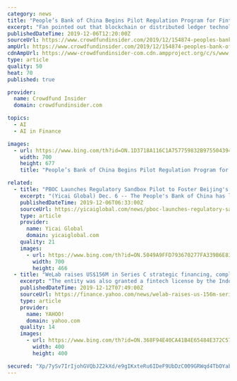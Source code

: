 ```yaml
---
category: news
title: "People’s Bank of China Begins Pilot Regulation Program for Fintech Businesses in Beijing"
excerpt: "Fan pointed out that blockchain or distributed ledger technology is among at least 17 different categories of Fintech, which also includes cloud-based services and artificial intelligence (AI). These emerging technologies are to be regulated under the newly proposed national standards. Fan remarked (last month): “The financial industry either ..."
publishedDateTime: 2019-12-06T12:20:00Z
sourceUrl: https://www.crowdfundinsider.com/2019/12/154874-peoples-bank-of-china-begins-pilot-regulation-program-for-fintech-businesses-in-beijing/
ampUrl: https://www.crowdfundinsider.com/2019/12/154874-peoples-bank-of-china-begins-pilot-regulation-program-for-fintech-businesses-in-beijing/amp/
cdnAmpUrl: https://www-crowdfundinsider-com.cdn.ampproject.org/c/s/www.crowdfundinsider.com/2019/12/154874-peoples-bank-of-china-begins-pilot-regulation-program-for-fintech-businesses-in-beijing/amp/
type: article
quality: 50
heat: 70
published: true

provider:
  name: Crowdfund Insider
  domain: crowdfundinsider.com

topics:
  - AI
  - AI in Finance

images:
  - url: https://www.bing.com/th?id=ON.1D3718A116C1A757759832B975504394
    width: 700
    height: 677
    title: "People’s Bank of China Begins Pilot Regulation Program for Fintech Businesses in Beijing"

related:
  - title: "PBOC Launches Regulatory Sandbox Pilot to Foster Beijing's Fintech Innovation"
    excerpt: "(Yicai Global) Dec. 6 -- The People's Bank of China has launched a pilot program of the so-called regulatory sandbox in Beijing to cultivate talent and bring forth new ideas in the fintech sector. The central bank's program seeks to guide licensed financial institutions to use advanced technologies to improve service quality and operational ..."
    publishedDateTime: 2019-12-06T06:33:00Z
    sourceUrl: https://yicaiglobal.com/news/pboc-launches-regulatory-sandbox-pilot-to-foster-beijing-fintech-innovation
    type: article
    provider:
      name: Yicai Global
      domain: yicaiglobal.com
    quality: 21
    images:
      - url: https://www.bing.com/th?id=ON.5049A9FFD793670277FA339B6E8337B4
        width: 700
        height: 466
  - title: "WeLab raises US$156M in Series C strategic financing, completing the largest fintech fundraising in Greater China in 2019"
    excerpt: "The entity was also granted a fintech license by the Indonesian Financial ... Using its proprietary risk management technology and advanced AI capabilities in, WeLab effectively analyzes ..."
    publishedDateTime: 2019-12-12T07:49:00Z
    sourceUrl: https://finance.yahoo.com/news/welab-raises-us-156m-series-072400654.html
    type: article
    provider:
      name: YAHOO!
      domain: yahoo.com
    quality: 14
    images:
      - url: https://www.bing.com/th?id=ON.368F94E40CA41B4E65484E372C57CB4A
        width: 400
        height: 400

secured: "Xp/7ySv7IrIjohGVQbJZ2kXd/e9gIKxteRu6IDeF9UbDzC009GRWqd4TbOYabdiPPFevqfHjN06/vhn4MHas33exrgq/mqnwyn0h1Co+sl1wKyCvLxALUGTV5cE+kLKzak9Gik3z9FaHlLgkhqgCm6Hp06mF3ADZHH9fqN+/ZkuxGLlcALkMaOjRDfKVeshspCwb+Qz6qlG/U8aKM1t7/ubjBgF6YkrNZY9vuLuYJDnSznMobKuVkRtozHXUzOpZPidNMsOBssU9E0m1Ww9PDw==;hbT+rZhwTxarxCKZ56e4bg=="
---
```


